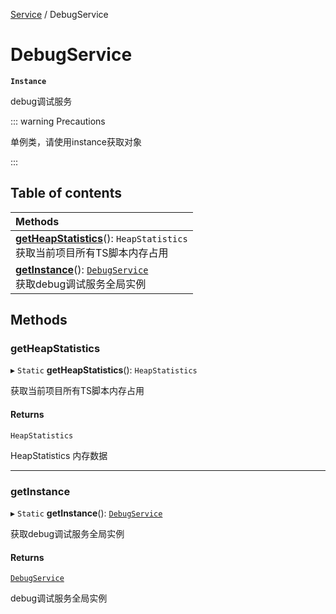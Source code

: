 [Service](../modules/Service.Service.md) / DebugService

# DebugService <Badge type="tip" text="Class" /> <Score text="DebugService" />

**`Instance`**

debug调试服务

::: warning Precautions

单例类，请使用instance获取对象

:::

## Table of contents

| Methods |
| :-----|
| **[getHeapStatistics](Service.DebugService.md#getheapstatistics)**(): `HeapStatistics` <br> 获取当前项目所有TS脚本内存占用|
| **[getInstance](Service.DebugService.md#getinstance)**(): [`DebugService`](Service.DebugService.md) <br> 获取debug调试服务全局实例|

## Methods

### getHeapStatistics <Score text="getHeapStatistics" /> 

▸ `Static` **getHeapStatistics**(): `HeapStatistics` <Badge type="tip" text="other" />

获取当前项目所有TS脚本内存占用


#### Returns

`HeapStatistics`

HeapStatistics 内存数据

___

### getInstance <Score text="getInstance" /> 

▸ `Static` **getInstance**(): [`DebugService`](Service.DebugService.md) <Badge type="tip" text="other" />

获取debug调试服务全局实例


#### Returns

[`DebugService`](Service.DebugService.md)

debug调试服务全局实例
